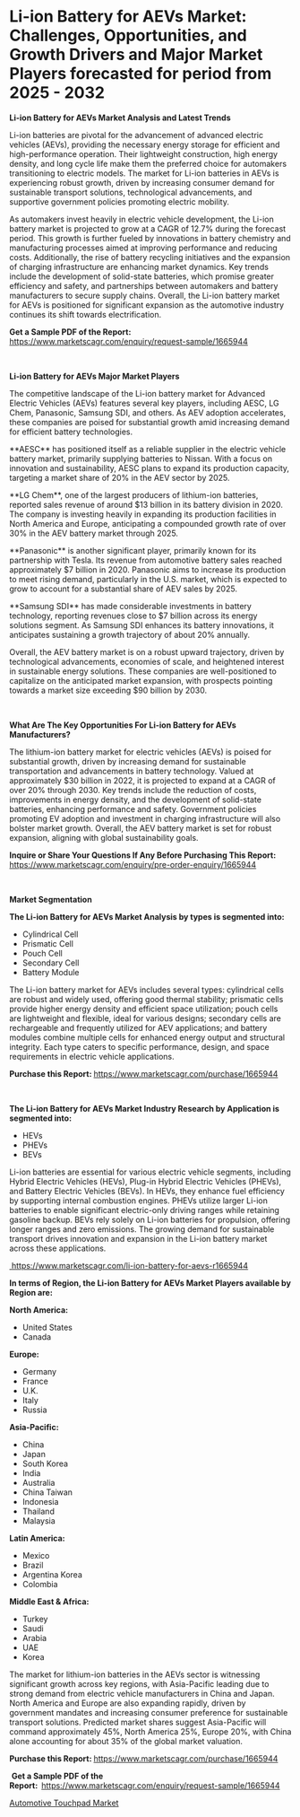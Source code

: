 <p><h1>Li-ion Battery for AEVs Market: Challenges, Opportunities, and Growth Drivers and Major Market Players forecasted for period from 2025 - 2032</h1></p><p><strong>Li-ion Battery for AEVs Market Analysis and Latest Trends</strong></p>
<p><p>Li-ion batteries are pivotal for the advancement of advanced electric vehicles (AEVs), providing the necessary energy storage for efficient and high-performance operation. Their lightweight construction, high energy density, and long cycle life make them the preferred choice for automakers transitioning to electric models. The market for Li-ion batteries in AEVs is experiencing robust growth, driven by increasing consumer demand for sustainable transport solutions, technological advancements, and supportive government policies promoting electric mobility.</p><p>As automakers invest heavily in electric vehicle development, the Li-ion battery market is projected to grow at a CAGR of 12.7% during the forecast period. This growth is further fueled by innovations in battery chemistry and manufacturing processes aimed at improving performance and reducing costs. Additionally, the rise of battery recycling initiatives and the expansion of charging infrastructure are enhancing market dynamics. Key trends include the development of solid-state batteries, which promise greater efficiency and safety, and partnerships between automakers and battery manufacturers to secure supply chains. Overall, the Li-ion battery market for AEVs is positioned for significant expansion as the automotive industry continues its shift towards electrification.</p></p>
<p><strong>Get a Sample PDF of the Report:&nbsp;</strong> <a href="https://www.marketscagr.com/enquiry/request-sample/1665944?utm_campaign=3266&utm_medium=2&utm_source=Github&utm_content=ia&utm_term=30032025&utm_id=li-ion-battery-for-aevs">https://www.marketscagr.com/enquiry/request-sample/1665944</a></p>
<p>&nbsp;</p>
<p><strong>Li-ion Battery for AEVs Major Market Players</strong></p>
<p><p>The competitive landscape of the Li-ion battery market for Advanced Electric Vehicles (AEVs) features several key players, including AESC, LG Chem, Panasonic, Samsung SDI, and others. As AEV adoption accelerates, these companies are poised for substantial growth amid increasing demand for efficient battery technologies.</p><p>**AESC** has positioned itself as a reliable supplier in the electric vehicle battery market, primarily supplying batteries to Nissan. With a focus on innovation and sustainability, AESC plans to expand its production capacity, targeting a market share of 20% in the AEV sector by 2025.</p><p>**LG Chem**, one of the largest producers of lithium-ion batteries, reported sales revenue of around $13 billion in its battery division in 2020. The company is investing heavily in expanding its production facilities in North America and Europe, anticipating a compounded growth rate of over 30% in the AEV battery market through 2025.</p><p>**Panasonic** is another significant player, primarily known for its partnership with Tesla. Its revenue from automotive battery sales reached approximately $7 billion in 2020. Panasonic aims to increase its production to meet rising demand, particularly in the U.S. market, which is expected to grow to account for a substantial share of AEV sales by 2025.</p><p>**Samsung SDI** has made considerable investments in battery technology, reporting revenues close to $7 billion across its energy solutions segment. As Samsung SDI enhances its battery innovations, it anticipates sustaining a growth trajectory of about 20% annually.</p><p>Overall, the AEV battery market is on a robust upward trajectory, driven by technological advancements, economies of scale, and heightened interest in sustainable energy solutions. These companies are well-positioned to capitalize on the anticipated market expansion, with prospects pointing towards a market size exceeding $90 billion by 2030.</p></p>
<p>&nbsp;</p>
<p><strong>What Are The Key Opportunities For Li-ion Battery for AEVs Manufacturers?</strong></p>
<p><p>The lithium-ion battery market for electric vehicles (AEVs) is poised for substantial growth, driven by increasing demand for sustainable transportation and advancements in battery technology. Valued at approximately $30 billion in 2022, it is projected to expand at a CAGR of over 20% through 2030. Key trends include the reduction of costs, improvements in energy density, and the development of solid-state batteries, enhancing performance and safety. Government policies promoting EV adoption and investment in charging infrastructure will also bolster market growth. Overall, the AEV battery market is set for robust expansion, aligning with global sustainability goals.</p></p>
<p><strong>Inquire or Share Your Questions If Any Before Purchasing This Report:</strong> <a href="https://www.marketscagr.com/enquiry/pre-order-enquiry/1665944?utm_campaign=3266&utm_medium=2&utm_source=Github&utm_content=ia&utm_term=30032025&utm_id=li-ion-battery-for-aevs">https://www.marketscagr.com/enquiry/pre-order-enquiry/1665944</a></p>
<p>&nbsp;</p>
<p><strong>Market Segmentation</strong></p>
<p><strong>The Li-ion Battery for AEVs Market Analysis by types is segmented into:</strong></p>
<p><ul><li>Cylindrical Cell</li><li>Prismatic Cell</li><li>Pouch Cell</li><li>Secondary Cell</li><li>Battery Module</li></ul></p>
<p><p>The Li-ion battery market for AEVs includes several types: cylindrical cells are robust and widely used, offering good thermal stability; prismatic cells provide higher energy density and efficient space utilization; pouch cells are lightweight and flexible, ideal for various designs; secondary cells are rechargeable and frequently utilized for AEV applications; and battery modules combine multiple cells for enhanced energy output and structural integrity. Each type caters to specific performance, design, and space requirements in electric vehicle applications.</p></p>
<p><strong>Purchase this Report:&nbsp;</strong><a href="https://www.marketscagr.com/purchase/1665944?utm_campaign=3266&utm_medium=2&utm_source=Github&utm_content=ia&utm_term=30032025&utm_id=li-ion-battery-for-aevs">https://www.marketscagr.com/purchase/1665944</a></p>
<p>&nbsp;</p>
<p><strong>The Li-ion Battery for AEVs Market Industry Research by Application is segmented into:</strong></p>
<p><ul><li>HEVs</li><li>PHEVs</li><li>BEVs</li></ul></p>
<p><p>Li-ion batteries are essential for various electric vehicle segments, including Hybrid Electric Vehicles (HEVs), Plug-in Hybrid Electric Vehicles (PHEVs), and Battery Electric Vehicles (BEVs). In HEVs, they enhance fuel efficiency by supporting internal combustion engines. PHEVs utilize larger Li-ion batteries to enable significant electric-only driving ranges while retaining gasoline backup. BEVs rely solely on Li-ion batteries for propulsion, offering longer ranges and zero emissions. The growing demand for sustainable transport drives innovation and expansion in the Li-ion battery market across these applications.</p></p>
<p><a href="https://www.marketscagr.com/li-ion-battery-for-aevs-r1665944?utm_campaign=3266&utm_medium=2&utm_source=Github&utm_content=ia&utm_term=30032025&utm_id=li-ion-battery-for-aevs">&nbsp;https://www.marketscagr.com/li-ion-battery-for-aevs-r1665944</a></p>
<p><strong>In terms of Region, the Li-ion Battery for AEVs Market Players available by Region are:</strong></p>
<p>
    <p> <strong> North America: </strong>
        <ul>
            <li>United States</li>
            <li>Canada</li>
        </ul>
        </p> 
    <p> <strong> Europe: </strong>
        <ul>
            <li>Germany</li>
            <li>France</li>
            <li>U.K.</li>
            <li>Italy</li>
            <li>Russia</li>
        </ul>
        </p> 
    <p> <strong> Asia-Pacific: </strong>
        <ul>
            <li>China</li>
            <li>Japan</li>
            <li>South Korea</li>
            <li>India</li>
            <li>Australia</li>
            <li>China Taiwan</li>
            <li>Indonesia</li>
            <li>Thailand</li>
            <li>Malaysia</li>
        </ul>
        </p> 
    <p> <strong> Latin America: </strong>
        <ul>
            <li>Mexico</li>
            <li>Brazil</li>
            <li>Argentina Korea</li>
            <li>Colombia</li>
        </ul>
        </p> 
    <p> <strong> Middle East & Africa: </strong>
        <ul>
            <li>Turkey</li>
            <li>Saudi</li>
            <li>Arabia</li>
            <li>UAE</li>
            <li>Korea</li>
        </ul>
    </p>
    </p>
<p><p>The market for lithium-ion batteries in the AEVs sector is witnessing significant growth across key regions, with Asia-Pacific leading due to strong demand from electric vehicle manufacturers in China and Japan. North America and Europe are also expanding rapidly, driven by government mandates and increasing consumer preference for sustainable transport solutions. Predicted market shares suggest Asia-Pacific will command approximately 45%, North America 25%, Europe 20%, with China alone accounting for about 35% of the global market valuation.</p></p>
<p><strong>Purchase this Report: </strong><a href="https://www.marketscagr.com/purchase/1665944?utm_campaign=3266&utm_medium=2&utm_source=Github&utm_content=ia&utm_term=30032025&utm_id=li-ion-battery-for-aevs">https://www.marketscagr.com/purchase/1665944</a></p>
<p>&nbsp;<strong>Get a Sample PDF of the Report:&nbsp;&nbsp;</strong><a href="https://www.marketscagr.com/enquiry/request-sample/1665944?utm_campaign=3266&utm_medium=2&utm_source=Github&utm_content=ia&utm_term=30032025&utm_id=li-ion-battery-for-aevs">https://www.marketscagr.com/enquiry/request-sample/1665944</a></p>
<p><strong></strong></p>
<p><p><a href="https://github.com/porstheftyux/Market-Research-Report-List-1/blob/main/automotive-touchpad-market.md?utm_campaign=3266&utm_medium=2&utm_source=Github&utm_content=ia&utm_term=30032025&utm_id=li-ion-battery-for-aevs">Automotive Touchpad Market</a></p></p>